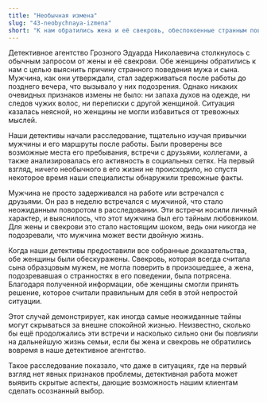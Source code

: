 ```yaml
---
title: "Необычная измена"
slug: "43-neobychnaya-izmena"
short: "К нам обратились жена и её свекровь, обеспокоенные странным поведением мужа. Он часто задерживался допоздна, и, хотя никаких признаков измены не было, подозрения усиливались. В ходе расследования выяснилось нечто неожиданное…"
---
```


Детективное агентство Грозного Эдуарда Николаевича столкнулось с обычным запросом от жены и её свекрови. Обе женщины обратились к нам с целью выяснить причину странного поведения мужа и сына. Мужчина, как они утверждали, стал задерживаться после работы до позднего вечера, что вызывало у них подозрения. Однако никаких очевидных признаков измены не было: ни запаха духов на одежде, ни следов чужих волос, ни переписки с другой женщиной. Ситуация казалась неясной, но женщины не могли избавиться от тревожных мыслей.

Наши детективы начали расследование, тщательно изучая привычки мужчины и его маршруты после работы. Были проверены все возможные места его пребывания, встречи с друзьями, коллегами, а также анализировалась его активность в социальных сетях. На первый взгляд, ничего необычного в его жизни не происходило, но спустя некоторое время наши специалисты обнаружили тревожные факты.

Мужчина не просто задерживался на работе или встречался с друзьями. Он раз в неделю встречался с мужчиной, что стало неожиданным поворотом в расследовании. Эти встречи носили личный характер, и выяснилось, что этот мужчина был его тайным любовником. Для жены и свекрови это стало настоящим шоком, ведь они никогда не подозревали, что мужчина может вести двойную жизнь.

Когда наши детективы предоставили все собранные доказательства, обе женщины были обескуражены. Свекровь, которая всегда считала сына образцовым мужем, не могла поверить в произошедшее, а жена, подозревавшая о странностях в его поведении, была потрясена. Благодаря полученной информации, обе женщины смогли принять решение, которое считали правильным для себя в этой непростой ситуации.

Этот случай демонстрирует, как иногда самые неожиданные тайны могут скрываться за внешне спокойной жизнью. Неизвестно, сколько бы ещё продолжались эти встречи и насколько сильно они бы повлияли на дальнейшую жизнь семьи, если бы жена и свекровь не обратились вовремя в наше детективное агентство.

Такое расследование показало, что даже в ситуациях, где на первый взгляд нет явных признаков проблемы, детективная работа может выявить скрытые аспекты, дающие возможность нашим клиентам сделать осознанный выбор.
